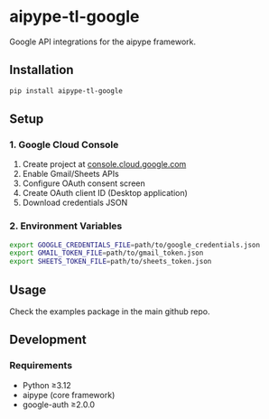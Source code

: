 # aipype-tl-google

Google API integrations for the aipype framework.

## Installation

```bash
pip install aipype-tl-google
```

## Setup

### 1. Google Cloud Console
1. Create project at [console.cloud.google.com](https://console.cloud.google.com/)
2. Enable Gmail/Sheets APIs
3. Configure OAuth consent screen
4. Create OAuth client ID (Desktop application)
5. Download credentials JSON

### 2. Environment Variables
```bash
export GOOGLE_CREDENTIALS_FILE=path/to/google_credentials.json
export GMAIL_TOKEN_FILE=path/to/gmail_token.json
export SHEETS_TOKEN_FILE=path/to/sheets_token.json
```

## Usage

Check the examples package in the main github repo. 

## Development

### Requirements
- Python ≥3.12
- aipype (core framework)
- google-auth ≥2.0.0
